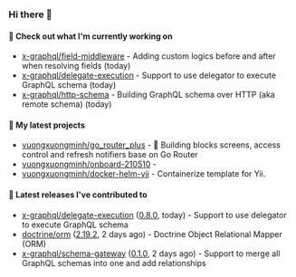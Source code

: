 ### Hi there 👋

#### 👷 Check out what I'm currently working on

- [x-graphql/field-middleware](https://github.com/x-graphql/field-middleware) - Adding custom logics before and after when resolving fields (today)
- [x-graphql/delegate-execution](https://github.com/x-graphql/delegate-execution) - Support to use delegator to execute GraphQL schema (today)
- [x-graphql/http-schema](https://github.com/x-graphql/http-schema) - Building GraphQL schema over HTTP (aka remote schema) (today)

#### 🌱 My latest projects

- [vuongxuongminh/go_router_plus](https://github.com/vuongxuongminh/go_router_plus) - :office: Building blocks screens, access control and refresh notifiers base on Go Router
- [vuongxuongminh/onboard-210510](https://github.com/vuongxuongminh/onboard-210510) - 
- [vuongxuongminh/docker-helm-yii](https://github.com/vuongxuongminh/docker-helm-yii) - Containerize template for Yii.

#### 🔭 Latest releases I've contributed to

- [x-graphql/delegate-execution](https://github.com/x-graphql/delegate-execution) ([0.8.0](https://github.com/x-graphql/delegate-execution/releases/tag/0.8.0), today) - Support to use delegator to execute GraphQL schema
- [doctrine/orm](https://github.com/doctrine/orm) ([2.19.2](https://github.com/doctrine/orm/releases/tag/2.19.2), 2 days ago) - Doctrine Object Relational Mapper (ORM)
- [x-graphql/schema-gateway](https://github.com/x-graphql/schema-gateway) ([0.1.0](https://github.com/x-graphql/schema-gateway/releases/tag/0.1.0), 2 days ago) - Support to merge all GraphQL schemas into one and add relationships
